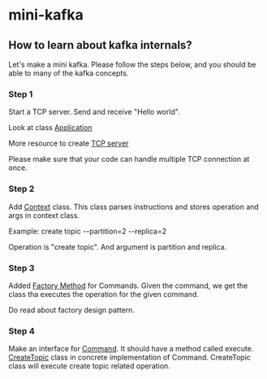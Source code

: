# mini-kafka

## How to learn about kafka internals?

Let's make a mini kafka. Please follow the steps below, and you should be able to many of the kafka  concepts.

### Step 1

Start a TCP server. Send and receive "Hello world".

Look at class [ Application ](https://github.com/john-nash-rs/mini-kafka/blob/main/src/main/java/server/Application.java) 

More resource to create [TCP server](https://www.baeldung.com/a-guide-to-java-sockets)

Please make sure that your code can handle multiple TCP connection at once. 

### Step 2

Add [Context](https://github.com/john-nash-rs/mini-kafka/blob/main/src/main/java/server/commands/Context.java) class.
This class parses instructions and stores operation and args in context class.

Example: create topic --partition=2 --replica=2

Operation is "create topic". And argument is partition and replica. 

### Step 3

Added [Factory Method](https://github.com/john-nash-rs/mini-kafka/blob/main/src/main/java/server/commands/CommandFactory.java) for Commands. Given the command, we get the class tha executes the operation for the given command.

Do read about factory design pattern. 

### Step 4

Make an interface for [Command](https://github.com/john-nash-rs/mini-kafka/blob/main/src/main/java/server/commands/Command.java). It should have a method called execute. [CreateTopic](https://github.com/john-nash-rs/mini-kafka/blob/main/src/main/java/server/commands/CreateTopic.java) class in concrete 
implementation of Command. CreateTopic class will execute create topic related operation. 

